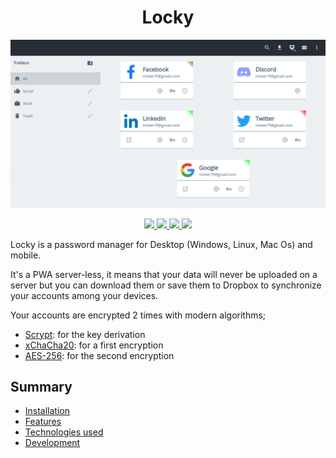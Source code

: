 <div align="center">

# Locky

</div>

<p align="center">
    <img src="doc/img/locky.png">
</p>
<p align="center">
    <a href="https://svelte.dev/" alt="Svelte" target="_blank">
        <img src="https://img.shields.io/badge/Tech-Svelte-ff9800"/>
    </a>
    <a href="https://web.dev/progressive-web-apps/" alt="PWA" target="_blank">
        <img src="https://img.shields.io/badge/Tech-PWA-2ea44f"/>
    </a>
    <a href="https://www.dropbox.com/" alt="Dropbox" target="_blank">
        <img src="https://img.shields.io/badge/Tech-Dropbox-3d9ae8"/>
    </a>
    <a href="https://web.dev/progressive-web-apps/" alt="fflate" target="_blank">
        <img src="https://img.shields.io/badge/Tech-fflate-c62828"/>
    </a>
</p>

Locky is a password manager for Desktop (Windows, Linux, Mac Os) and mobile.

It's a PWA server-less, it means that your data will never be uploaded on a server but you
can download them or save them to Dropbox to synchronize your accounts among your devices.

Your accounts are encrypted 2 times with modern algorithms;
- [Scrypt](https://en.wikipedia.org/wiki/Scrypt): for the key derivation
- [xChaCha20](https://www.cryptopp.com/wiki/XChaCha20): for a first encryption
- [AES-256](https://fr.wikipedia.org/wiki/Advanced_Encryption_Standard): for the second encryption


## Summary
- [Installation](doc/installation.md)
- [Features](doc/features.md)
- [Technologies used](doc/technologies.md)
- [Development](doc/development.md)

